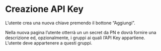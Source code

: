 # Creazione API Key

L’utente crea una nuova chiave premendo il bottone “Aggiungi”.

Nella nuova pagina l’utente otterrà un un secret da PN e dovrà fornire una descrizione ed, opzionalmente, i gruppi ai quali l’API Key appartiene. L’utente deve appartenere a questi gruppi.
